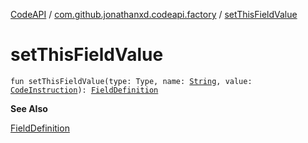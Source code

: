 [CodeAPI](../index.md) / [com.github.jonathanxd.codeapi.factory](index.md) / [setThisFieldValue](.)

# setThisFieldValue

`fun setThisFieldValue(type: Type, name: `[`String`](https://kotlinlang.org/api/latest/jvm/stdlib/kotlin/-string/index.html)`, value: `[`CodeInstruction`](../com.github.jonathanxd.codeapi/-code-instruction.md)`): `[`FieldDefinition`](../com.github.jonathanxd.codeapi.base/-field-definition/index.md)

**See Also**

[FieldDefinition](../com.github.jonathanxd.codeapi.base/-field-definition/index.md)

